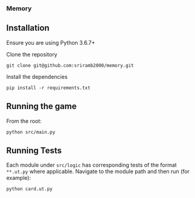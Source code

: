 ### Memory

## Installation

Ensure you are using Python 3.6.7+

Clone the repository

`git clone git@github.com:sriramb2000/memory.git`

Install the dependencies

`pip install -r requirements.txt`

## Running the game

From the root:

`python src/main.py`

## Running Tests

Each module under `src/logic` has corresponding tests of the format `**.ut.py` where applicable. Navigate to the module path and then run (for example):

`python card.ut.py`
